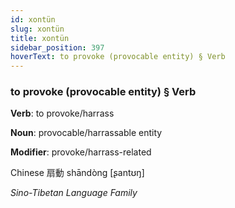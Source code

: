 ```yaml
---
id: xontün
slug: xontün
title: xontün
sidebar_position: 397
hoverText: to provoke (provocable entity) § Verb
---
```


### to provoke (provocable entity) § Verb

**Verb**: to provoke/harrass

**Noun**: provocable/harrassable entity

**Modifier**: provoke/harrass-related

Chinese 扇動 shāndòng [ʂantʊŋ]

*Sino-Tibetan Language Family*